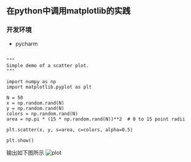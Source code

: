 ## 在python中调用matplotlib的实践
### 开发环境
- pycharm

```

"""
Simple demo of a scatter plot.
"""

import numpy as np
import matplotlib.pyplot as plt

N = 50
x = np.random.rand(N)
y = np.random.rand(N)
colors = np.random.rand(N)
area = np.pi * (15 * np.random.rand(N))**2  # 0 to 15 point radii

plt.scatter(x, y, s=area, c=colors, alpha=0.5)

plt.show()

```
输出如下图所示
![plot]()
